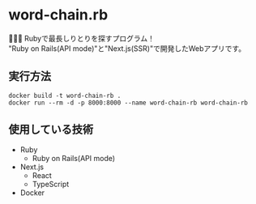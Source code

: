 # word-chain.rb

🥭🥭🥭 Rubyで最長しりとりを探すプログラム！  
"Ruby on Rails(API mode)"と"Next.js(SSR)"で開発したWebアプリです。  

## 実行方法

```shell
docker build -t word-chain-rb .
docker run --rm -d -p 8000:8000 --name word-chain-rb word-chain-rb
```

## 使用している技術

- Ruby
  - Ruby on Rails(API mode)
- Next.js
  - React
  - TypeScript
- Docker

